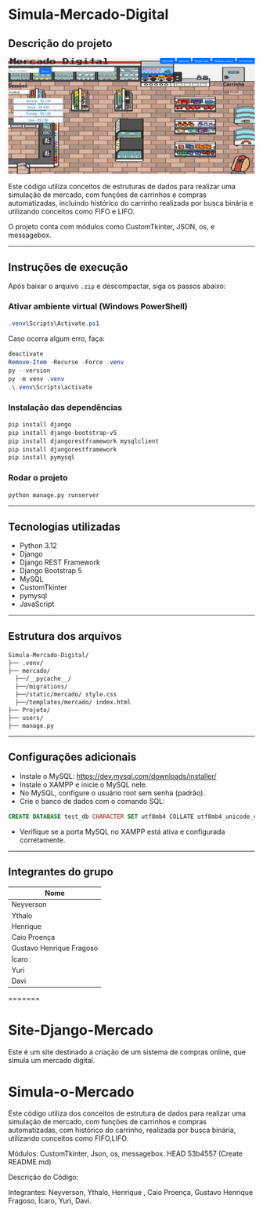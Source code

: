 

# Simula-Mercado-Digital

## Descrição do projeto

<img src="./examplo.jpg"/>

Este código utiliza conceitos de estruturas de dados para realizar uma simulação de mercado, com funções de carrinhos e compras automatizadas, incluindo histórico do carrinho realizada por busca binária e utilizando conceitos como FIFO e LIFO.

O projeto conta com módulos como CustomTkinter, JSON, os, e messagebox.

---

## Instruções de execução

Após baixar o arquivo `.zip` e descompactar, siga os passos abaixo:

### Ativar ambiente virtual (Windows PowerShell)

```powershell
.venv\Scripts\Activate.ps1
```

Caso ocorra algum erro, faça:

```powershell
deactivate
Remove-Item -Recurse -Force .venv
py --version
py -m venv .venv
.\.venv\Scripts\activate
```

### Instalação das dependências

```bash
pip install django
pip install django-bootstrap-v5
pip install djangorestframework mysqlclient
pip install djangorestframework
pip install pymysql
```

### Rodar o projeto

```bash
python manage.py runserver
```

---

## Tecnologias utilizadas

- Python 3.12  
- Django  
- Django REST Framework  
- Django Bootstrap 5  
- MySQL  
- CustomTkinter  
- pymysql
- JavaScript

---

## Estrutura dos arquivos

```
Simula-Mercado-Digital/
├── .venv/
├── mercado/
  ├──/__pycache__/
  ├──/migrations/
  ├──/static/mercado/ style.css
  ├──/templates/mercado/ index.html
├── Projeto/
├── users/         
├── manage.py               
```

---

## Configurações adicionais

- Instale o MySQL: https://dev.mysql.com/downloads/installer/  
- Instale o XAMPP e inicie o MySQL nele.  
- No MySQL, configure o usuário root sem senha (padrão).  
- Crie o banco de dados com o comando SQL:

```sql
CREATE DATABASE test_db CHARACTER SET utf8mb4 COLLATE utf8mb4_unicode_ci;
```

- Verifique se a porta MySQL no XAMPP está ativa e configurada corretamente.

---

## Integrantes do grupo

| Nome                    |
|-------------------------|
| Neyverson               |
| Ythalo                  |
| Henrique                |
| Caio Proença            |
| Gustavo Henrique Fragoso|
| Ícaro                   |
| Yuri                    | 
| Davi                    |
=======
# Site-Django-Mercado
Este é um site destinado a criação de um sistema de compras online, que simula um mercado digital.

# Simula-o-Mercado
Este código utiliza dos conceitos de estrutura de dados para realizar uma simulação de mercado, com funções de carrinhos e compras automatizadas, com histórico do carrinho, realizada por busca binária, utilizando conceitos como FIFO,LIFO.

Módulos: CustomTkinter, Json, os, messagebox.
 HEAD
 53b4557 (Create README.md)

Descrição do Código: 

Integrantes: Neyverson, Ythalo, Henrique , Caio Proença, Gustavo Henrique Fragoso, Ícaro, Yuri, Davi.
